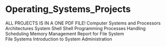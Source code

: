 # Operating_Systems_Projects
ALL PROJECTS IS IN A ONE PDF FILE!
Computer Systems and Processors Architectures
System Shell
Shell Programming
Processes Handling
Scheduling
Memory Management
Report for File System  
File Systems
Introduction to System Administration
